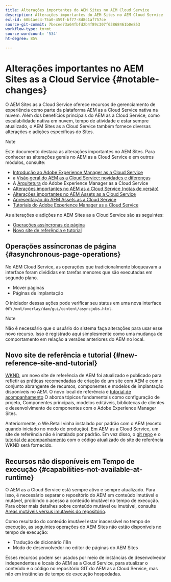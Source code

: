 ```yaml
---
title: Alterações importantes do AEM Sites no AEM Cloud Service
description: Alterações importantes do AEM Sites no AEM Cloud Service
exl-id: 60b1aec4-75a0-459f-bf77-8d8c1af757ce
source-git-commit: 7becee73a64fbfd2b4f89c307f63868461b0e853
workflow-type: tm+mt
source-wordcount: '534'
ht-degree: 85%

---
```



# Alterações importantes no AEM Sites as a Cloud Service {#notable-changes}

O AEM Sites as a Cloud Service oferece recursos de gerenciamento de experiência como parte da plataforma AEM as a Cloud Service nativa na nuvem. Além dos benefícios principais do AEM as a Cloud Service, como escalabilidade nativa em nuvem, tempo de atividade e estar sempre atualizado, o AEM Sites as a Cloud Service também fornece diversas alterações e adições específicas do Sites.

>[!NOTE]
>Este documento destaca as alterações importantes no AEM Sites. Para conhecer as alterações gerais no AEM as a Cloud Service e em outros módulos, consulte:
>
>* [Introdução ao Adobe Experience Manager as a Cloud Service](/help/overview/introduction.md)
>* a [Visão geral do AEM as a Cloud Service: novidades e diferenças](/help/overview/what-is-new-and-different.md)
>* A [Arquitetura](/help/overview/architecture.md) do Adobe Experience Manager as a Cloud Service
>* [Alterações importantes no AEM as a Cloud Service (notas de versão)](/help/release-notes/aem-cloud-changes.md)
>* [Alterações importantes no AEM Assets as a Cloud Service](/help/assets/assets-cloud-changes.md)
>* [Apresentação do AEM Assets as a Cloud Service](/help/assets/overview.md)
>* [Tutoriais do Adobe Experience Manager as a Cloud Service](https://experienceleague.adobe.com/docs/experience-manager-learn/cloud-service/overview.html?lang=pt-BR)


As alterações e adições no AEM Sites as a Cloud Service são as seguintes:

* [Operações assíncronas de página](#asynchronous-page-operations)
* [Novo site de referência e tutorial](#new-reference-site-and-tutorial)

## Operações assíncronas de página {#asynchronous-page-operations}

No AEM Cloud Service, as operações que tradicionalmente bloqueavam a interface foram divididas em tarefas menores que são executadas em segundo plano.

* Mover páginas
* Páginas de implantação

O iniciador dessas ações pode verificar seu status em uma nova interface em `/mnt/overlay/dam/gui/content/asyncjobs.html`.

>[!NOTE]
>
>Não é necessário que o usuário do sistema faça alterações para usar esse novo recurso. Isso é registrado aqui simplesmente como uma mudança de comportamento em relação a versões anteriores do AEM no local.

## Novo site de referência e tutorial {#new-reference-site-and-tutorial}

[WKND](https://wknd.site/), um novo site de referência de AEM foi atualizado e publicado para refletir as práticas recomendadas de criação de um site com AEM e com o conjunto abrangente de recursos, componentes e modelos de implantação disponíveis no AEM. O novo local de referência e [tutorial de acompanhamento](https://experienceleague.adobe.com/docs/experience-manager-learn/getting-started-wknd-tutorial-develop/overview.html?lang=pt-BR) O aborda tópicos fundamentais como configuração de projeto, Componentes principais, modelos editáveis, bibliotecas de clientes e desenvolvimento de componentes com o Adobe Experience Manager Sites.

Anteriormente, o We.Retail vinha instalado por padrão com o AEM (exceto quando iniciado no modo de produção). Em AEM as a Cloud Service, um site de referência não é instalado por padrão. Em vez disso, o [git repo](https://github.com/adobe/aem-guides-wknd/) e o [tutorial de acompanhamento](https://experienceleague.adobe.com/docs/experience-manager-learn/getting-started-wknd-tutorial-develop/overview.html?lang=pt-BR) com o código atualizado do site de referência WKND será fornecido.

## Recursos não disponíveis em Tempo de execução {#capabilities-not-available-at-runtime}

O AEM as a Cloud Service está sempre ativo e sempre atualizado. Para isso, é necessário separar o repositório do AEM em conteúdo imutável e mutável, proibindo o acesso a conteúdo imutável no tempo de execução. Para obter mais detalhes sobre conteúdo mutável ou imutável, consulte [Áreas mutáveis versus imutáveis do repositório](/help/implementing/developing/introduction/aem-project-content-package-structure.md#mutable-vs-immutable).

Como resultado do conteúdo imutável estar inacessível no tempo de execução, as seguintes operações do AEM Sites não estão disponíveis no tempo de execução:

* Tradução de dicionário i18n
* Modo de desenvolvedor no editor de páginas do AEM Sites

Esses recursos podem ser usados por meio de instâncias de desenvolvedor independentes e locais do AEM as a Cloud Service, para atualizar o conteúdo e o código no repositório GIT do AEM as a Cloud Service, mas não em instâncias de tempo de execução hospedadas.
